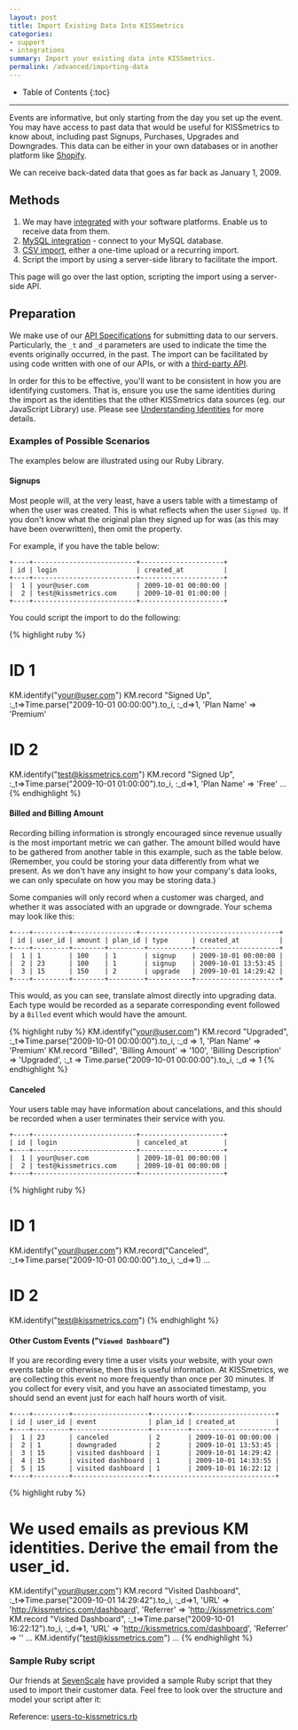 ```yaml
---
layout: post
title: Import Existing Data Into KISSmetrics
categories:
- support
- integrations
summary: Import your existing data into KISSmetrics.
permalink: /advanced/importing-data
---
```

* Table of Contents
{:toc}
* * *

Events are informative, but only starting from the day you set up the event. You may have access to past data that would be useful for KISSmetrics to know about, including past Signups, Purchases, Upgrades and Downgrades. This data can be either in your own databases or in another platform like [Shopify][shopify].

We can receive back-dated data that goes as far back as January 1, 2009.

## Methods

1. We may have [integrated][integrations] with your software platforms. Enable us to receive data from them.
2. [MySQL integration][mysql] - connect to your MySQL database.
3. [CSV import][csv], either a one-time upload or a recurring import.
4. Script the import by using a server-side library to facilitate the import.

This page will go over the last option, scripting the import using a server-side API.

## Preparation

We make use of our [API Specifications][specs] for submitting data to our servers. Particularly, the `_t` and `_d` parameters are used to indicate the time the events originally occurred, in the past. The import can be facilitated by using code written with one of our APIs, or with a [third-party API][other].

In order for this to be effective, you'll want to be consistent in how you are identifying customers. That is, ensure you use the same identities during the import as the identities that the other KISSmetrics data sources (eg. our JavaScript Library) use. Please see [Understanding Identities][identity] for more details.

### Examples of Possible Scenarios

The examples below are illustrated using our Ruby Library.

#### Signups

Most people will, at the very least, have a users table with a timestamp of when the user was created. This is what reflects when the user `Signed Up`.  If you don't know what the original plan they signed up for was (as this may have been overwritten), then omit the property.

For example, if you have the table below:

    +----+--------------------------+---------------------+
    | id | login                    | created_at          |
    +----+--------------------------+---------------------+
    |  1 | your@user.com            | 2009-10-01 00:00:00 |
    |  2 | test@kissmetrics.com     | 2009-10-01 01:00:00 |
    +----+--------------------------+---------------------+

You could script the import to do the following:

{% highlight ruby %}
# ID 1
KM.identify("your@user.com")
KM.record "Signed Up", :_t=>Time.parse("2009-10-01 00:00:00").to_i, :_d=>1, 'Plan Name' => 'Premium'

# ID 2
KM.identify("test@kissmetrics.com")
KM.record "Signed Up", :_t=>Time.parse("2009-10-01 01:00:00").to_i, :_d=>1, 'Plan Name' => 'Free'
...
{% endhighlight %}

#### Billed and Billing Amount

Recording billing information is strongly encouraged since revenue usually is the most important metric we can gather. The amount billed would have to be gathered from another table in this example, such as the table below. (Remember, you could be storing your data differently from what we present. As we don't have any insight to how your company's data looks, we can only speculate on how you may be storing data.)

Some companies will only record when a customer was charged, and whether it was associated with an upgrade or downgrade. Your schema may look like this:

    +----+---------+----------------+-----------------------------------+
    | id | user_id | amount | plan_id | type      | created_at          |
    +----+---------+--------+---------+-----------+---------------------+
    |  1 | 1       | 100    | 1       | signup    | 2009-10-01 00:00:00 |
    |  2 | 23      | 100    | 1       | signup    | 2009-10-01 13:53:45 |
    |  3 | 15      | 150    | 2       | upgrade   | 2009-10-01 14:29:42 |
    +----+---------+--------+---------+-----------+---------------------+

This would, as you can see, translate almost directly into upgrading data. Each type would be recorded as a separate corresponding event followed by a `Billed` event which would have the amount.

{% highlight ruby %}
KM.identify("your@user.com")
KM.record "Upgraded", :_t=>Time.parse("2009-10-01 00:00:00").to_i, :_d => 1, 'Plan Name' => 'Premium'
KM.record "Billed", 'Billing Amount' => '100', 'Billing Description' => 'Upgraded', :_t => Time.parse("2009-10-01 00:00:00").to_i, :_d => 1
{% endhighlight %}

#### Canceled

Your users table may have information about cancelations, and this should be recorded when a user terminates their service with you.

    +----+--------------------------+---------------------+
    | id | login                    | canceled_at         |
    +----+--------------------------+---------------------+
    |  1 | your@user.com            | 2009-10-01 00:00:00 |
    |  2 | test@kissmetrics.com     | 2009-10-01 00:00:00 |
    +----+--------------------------+---------------------+

{% highlight ruby %}
# ID 1
KM.identify("your@user.com")
KM.record("Canceled", :_t=>Time.parse("2009-10-01 00:00:00").to_i, :_d=>1)
...
# ID 2
KM.identify("test@kissmetrics.com")
{% endhighlight %}

#### Other Custom Events ("`Viewed Dashboard`")

If you are recording every time a user visits your website, with your own events table or otherwise, then this is useful information. At KISSmetrics, we are collecting this event no more frequently than once per 30 minutes. If you collect for every visit, and you have an associated timestamp, you should send an event just for each half hours worth of visit.

    +----+---------+-------------------+---------+---------------------+
    | id | user_id | event             | plan_id | created_at          |
    +----+---------+-------------------+---------+---------------------+
    |  1 | 23      | canceled          | 2       | 2009-10-01 00:00:00 |
    |  2 | 1       | downgraded        | 2       | 2009-10-01 13:53:45 |
    |  3 | 15      | visited dashboard | 1       | 2009-10-01 14:29:42 |
    |  4 | 15      | visited dashboard | 1       | 2009-10-01 14:33:55 |
    |  5 | 15      | visited dashboard | 1       | 2009-10-01 16:22:12 |
    +----+---------+-------------------+-------------------------------+

{% highlight ruby %}
# We used emails as previous KM identities. Derive the email from the user_id.
KM.identify("your@user.com")
KM.record "Visited Dashboard", :_t=>Time.parse("2009-10-01 14:29:42").to_i, :_d=>1, 'URL' => 'http://kissmetrics.com/dashboard', 'Referrer' => 'http://kissmetrics.com'
KM.record "Visited Dashboard", :_t=>Time.parse("2009-10-01 16:22:12").to_i, :_d=>1, 'URL' => 'http://kissmetrics.com/dashboard', 'Referrer' => ''
...
KM.identify("test@kissmetrics.com")
...
{% endhighlight %}

### Sample Ruby script

Our friends at [SevenScale][sevenscale] have provided a sample Ruby script that they used to import their customer data. Feel free to look over the structure and model your script after it:

Reference: [users-to-kissmetrics.rb][users-to-kissmetrics.rb]


[specs]: /apis/specifications
[other]: /apis/other
[mysql]: /integrations/mysql
[csv]: /integrations/csv-import
[shopify]: http://www.shopify.com/
[integrations]: /integrations
[identity]: /getting-started/understanding-identities

[sevenscale]: http://sevenscale.com/
[users-to-kissmetrics.rb]: https://s3.amazonaws.com/kissmetrics-support-files/assets/advanced/saas_importing/users-to-kissmetrics.rb
